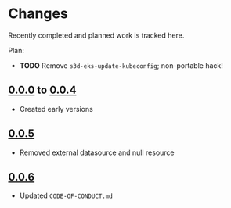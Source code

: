 # Changes
Recently completed and planned work is tracked here.

Plan:
- **TODO** Remove `s3d-eks-update-kubeconfig`; non-portable hack!

## [0.0.0](.) to [0.0.4](.)
- Created early versions

## [0.0.5](.)
- Removed external datasource and null resource

## [0.0.6](.)
- Updated `CODE-OF-CONDUCT.md`
